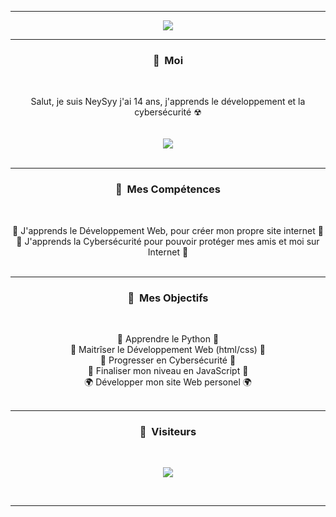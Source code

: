 -----

<p align = "center">
<img src="https://www.icegif.com/wp-content/uploads/tanjiro-icegif-6.gif">
</p>

-----
### <p align="center">🧠 &nbsp;Moi</p>
<br>
<p align="center">
  Salut, je suis NeySyy j'ai 14 ans, j'apprends le développement et la cybersécurité ☢
  <br>
  <br>
  <br>
  <img src="https://media.discordapp.net/attachments/817110384359243888/861013388322144256/tenor_1.gif">
  <br>
  <br>
</p>

-----
### <p align="center">🎐 &nbsp;Mes Compétences</p>
<br>
<p align="center">
  💠 J'apprends le Développement Web, pour créer mon propre site internet 💠
  <br>
  🔐 J'apprends la Cybersécurité pour pouvoir protéger mes amis et moi sur Internet 🔐
  <br>
  <br>
</p>

-----
### <p align="center">📌 &nbsp;Mes Objectifs</p>
<br>
<p align="center">
  🐍 Apprendre le Python 🐍
  <br>
  💠 Maitrîser le Développement Web (html/css) 💠
  <br>
  🔐 Progresser en Cybersécurité 🔐
  <br>
  🎃 Finaliser mon niveau en JavaScript 🎃
  <br>
  🌍 Développer mon site Web personel 🌍
  <br>
  <br>
</p>



-----

### <p align="center">👀 &nbsp;Visiteurs</p>
<br>
<p align="center">
  <img src="https://profile-counter.glitch.me/neysyy/count.svg" />
</p>
<br>

-----
